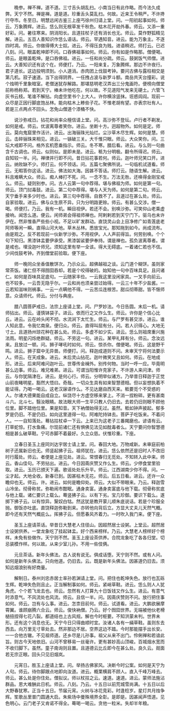 <!-- { "loadSidebar": true } -->
　　晚参。禅不禅。道不道。三寸舌头胡乱扫。小南当日有此作略。而今法久成弊。天宁不然。禅是禅。道是道。珍重舌头莫乱扫。何故。近来王令稍严。不许搀行夺市。冬至日。明慧远闲古鉴三上座丐徐州归请上堂。问。一阳初起事如何。师云。万象腾辉。进云。恁么则无根草发千秋色。枯木花开劫外春。师云。又添一重好彩。问。暑往寒来。阴消阳长。且道拄杖子还有消长也无。师云。莫作野狐精见解。进云。五百人善知识作恁么语话。师云。罕遇知音。进云。能为万象主。不逐四时凋。师云。你做得傅大士奴。进云。不得压良为贱。进语稍迟。师打云。已迟八刻。问。眼盖乾坤即不问。口吞佛祖事如何。师云。你有如是作略那。僧便喝。师云。是眼盖乾坤。是口吞佛祖。进云。一任和尚分疏。师云。鼓粥饭气师僧。进云。大善知识还有这个在。师便打。乃云。一阳来复。万象腾辉。那边不许夜行。君子道长。这边投明须到。小人道消。赤肉团上伐鼓考钟。要问古佛与露柱相交是第几机。寂子速道。当下出得阴界。一任拽占波与新罗斗额。南岳共天台撞彩。说个烛明千里象暗室。老僧迷犹存解路。那堪慈明老汉弄出三分鬼画符。便榜向僧堂前称杨称郑。若到天宁。棒未许他吃在。何以故。不见道阳气发来无硬土。六管飞灰书云枝。笔谁不解拈。向虚空里书个上大人。许你横涂竖抹。诳惑闾阎。现前一众尽是正因行脚底饱丛林。能向枯木上糁些子花。不惟老胡有望。亦表宗社有人。若是三点两点不回头。怎免山僧道个漆桶不快。

　　说沙弥戒日。拈花和尚率众檀信请上堂。问。高沙弥不登坛。卢行者不剃发。如何是戒。师云。优波离尊者笑你。进云。坐断十方。迥超物外。如何是定。师云。莫向鬼窟里作活计。进云。出海骊珠光灿烂。尘沙草木尽生辉。如何是慧。师云。击碎骊珠来相见。进云。一镞破三关。大千惟只眼。师云。大众笑你。问。三坛大戒即不问。格外玄机愿垂指示。师云。冬不寒。腊后看。进云。与么则一句曲含千古调也。师云。似则似。是即未是。进云。秪为分明极。翻令所得迟。师云。自知较一半。问。禅律并行即不问。昔日拈花事若何。师云。迦叶师兄笑口开。进云。纳败缺不少。师打云。何不领话。问。五篇七聚佛所说。一句临机试道看。师云。无暇答你这话。进云。佛法如大海。因甚不答话。师打云。随语生解。进云。料且难瞒大众。师云。痴人棒打不死。问。一念不生。万法无咎。还唤得金刚宝戒么。师云。疑则别参。问。古人云第一句中荐得。堪与佛祖为师。如何是第一句。师云。顶门挝毒鼓。进云。第二句中荐得。堪与人天为师。如何是第二句。师云。天宁垂手来多少时也。进云。第三句中荐得。自救不了。且道过在甚么处。师云。自家验取。进云。佛与众生原不异。只为分明路更赊。师云。有甚么交涉。僧一喝。师便打。乃云。我有一机。瞬目视伊。若还不会。别唤沙弥。可笑仰山老乘虚接响。闻恁么道。便云。闲师弟会得祖师禅也。阿剌剌若到天宁门下。驱乌也未许伊在。然非惟香严些些小视。不足以旷发群动。直饶灵山会上目净修广如青莲底老阿师等闲一瞬。直得山河大地。草木丛林。悉放宝光。那知拖到如今。尚成流布。由是观之。反不若现前一伙新学沙弥。不用视伊。人人声前得旨。何劳别唤。个个句下知归。黑漆钵盂要伊承受。黑漆袈裟要伊奉持。谓是禅也。孤负波离尊者。谓是戒也。埋没迦叶师兄。须知这里有举一全该。得大无碍底。一着诸仁若也不信。少间伐鼓考钟。齐到僧堂前验取。便下座。

　　师一晚同众坐香值散饼次。乃示众云。超佛越祖之谈。云门道个糊饼。虽则家常茶饭。诸仁但不得囫囵吞却。若是个咬得破的。始知他一句中百味具足。且问诸仁。如何是百味具足底句。一云随家丰俭。一云我这里没闲家具。一叉手向前云。也不较多。一云吾无隐乎尔。一云和尚也须亲尝过始得。一云三十年不少盐酱。一云若知滋味则祸事。一云一点瞒他不得。一云苦瓜连根苦。甜瓜彻蒂甜。皆不惬师意。众请师代。师云。分付与典座。

　　腊八圆菩萨戒日。法宗上座请上堂。问。尸罗妙法。今日告圆。末后一机。请师拈出。师云。谨慎钵袋子。进云。依而行之又作么生。师云。许你是个信心比丘。进云。云在岭头闲不彻。水流涧下太忙生。师云。与尸罗有甚交涉。进云。谁人知此意。令我忆南泉。便归众。师云。直得叫屈有分。问。若人识得心。大地无寸土。且道扬州琼花种在甚么处。师云。多虚不如少实。进云。恁么则祖席重兴施法雨。明星闪烁绝群疑。师云。不劳这一句。进云。某甲礼拜有分。师云。念汝远来。且放过一顿。问。狮子哮吼时如何。师云。惊杀你。僧便喝。师云。这是野干鸣。进云。狮子窟中无异兽。师便打。问。释迦成道则不问。未审天宁将何法要示人。师云。在天成象。进云。末后灵山拈花。迦叶微笑又且如何。师云。在地成形。进云。后来阿难问迦叶云。世尊传金襕外。别传何物。当时一呼一应。毕竟明甚么边事。师云。难兄难弟。进云。可谓当阳惟许克家子。不许游人来问津。师云。与你犹隔津在。进云。是何心行。师云。分明举似诸方。乃举昔日释迦于正觉山前夜睹明星。豁然大悟曰。奇哉。一切众生具有如来智慧德相。但以妄想执着不能证得。乃喝一喝云。这老汉寐语作么。不见达磨自西天来。秪要觅个不受惑的人。尔诸大德果能自成自立。纵饶尽十方虚空移来掌上。不消一捏粉碎。更有甚南斗六。北斗七。翳汝眼睛。故法眼大师一生平只教人仍旧去。去若仍旧则眼不顾他位里。脚不踏他位里。果是知音。天下衲僧始得无过。虽然。秪如钟声披起。郁多罗是仍旧。不是仍旧。如向这里道得一句。阿难陀持钵去。菩萨子吃饭来。不着问人。一一自知落处。蓦拈拄杖卓一下云。上来已为这老子三番羯磨也。谚语有云。打草蛇惊。打水鱼痛。尔现前诸仁还有惧佛见法见如酖毒者么。天宁要问你智慧德相是甚么破草鞋。宁可赤脚不着最好。久立众慈。伏惟珍重。下座。

　　立春日圣玉上座同刘达宇居士请上堂。问。春回大地。万物咸新。未审庭前柏树子还属新旧也无。师竖起拂子云。祖师犹在。进云。恁么依然还是旧时人不改旧时行履处。师云。者便是上座见处。进云。常恨春归无觅处。不知转入此中来。师云。香山佳句。不劳拈出。进云。今日因斋庆赞又作么生。师云。少停食堂里验取。进云。玉历已颁天下遍。歌谣处处乐升平。师云。江西湖南少你不得。问。一尘才起。大地全收。新春已到。因甚枯木无花。师云。后五日看。进云。还许一众瞻仰也无。师云。许。进云。如何是瞻仰处。师云。大似不带眼来。乃云。释迦雪山冷坐。彻骨称贫。弥勒闹市酣眠。通身卖富。通身卖富底与他下载。彻骨称贫底与他上载。诸仁要识上载么。蓦竖拂子云。以有下劣。宝几珍御。要识下载么。遂掷下拂子云。以有惊异。黧奴白牯。然这犹是教开蒙儿顺朱底说话。若是个珍服全抛。御饭亦吐底。直饶释迦弥勒到来。亦转他向背后立。方显大丈夫儿天然气概。即今还有天然气概庇么。挥拂子云。但愿春风齐着力。一时吹入我门来。便下座。

　　圣玉上座请茶话。举昔日大慧老人住径山。因超然居士设粥。上堂云。超然居士设粥供养。一堂龙象吃了挂起钵盂。好个西来榜样。乃云。大慧老人榜样好个榜样。未免有些做作。天宁则不然。圣玉上座设茶供养。合院龙象吃了各各归堂。切忌装模作样。何以故。从来少室儿孙。不用一些伎俩。

　　元旦茶话。新年头佛法。古人说有说无。俱成话堕。天宁则不然。或有人问。如何是新年头佛法。只向他道。仍旧去。云。既是新年头佛法。因甚道仍旧去。须知远烟浪别有好商量。

　　解制日。泰州刘忠赤居士率孙若渊请上堂。问。把住也乾坤失色。放行也瓦砾生辉。乾坤失色则且止。正当解制事如何。师云。紧峭草鞋。进云。恁么则人人犹角虎。个个若飞龙去也。师云。忽然有人打算九十日饭钱又作么生。进云。有意气时添意气。不风流处也风流。师云。且信一半。问。因斋庆赞则不问。放行把住事如何。师云。岂有与么事。进云。怎柰目前何。师云。试道看。进云。大鹏欲展摩霄翼。谁顾崩腾六合云。师云。俊快衲僧。乃云。好个囫囵世界。无端被他伙老榾檛扭捏得七花八裂。都道结也上古风规。解也今时枢要。不知洪蒙未判。世界未形。还有这个消息也无。天宁今日只得曲顺时宜。汝诸人各有一緉草鞋。虽则东去西去。向万里无寸草处去。然非那边不居。空界这边不踏。今时那能摆手出长安。一一合他古辙。不见祖师道。还乡尽是儿孙事。祖父从来不出门。伶俐禅和若谙此旨。则古今天地依旧。山河不曾移易一丝毫许。更有甚妙高山顶峻。百城烟水宽而不收归脚下。虽然。童子南询则且置。且道德云比丘即今在甚么处。良久云。觌面若无宗正眼。回头只见旧烟岚。

　　元宵日。胜玉上座请上堂。问。举扬古佛家风。决断今时公案。如何是天宁为人句。师云。待你脚跟点地即向汝道。进云。概栗横肩不顾人。直入千峰万峰去。师云。甚么处是你住处。僧拟议。师以杖拄之云。速道。速道。进云。蒙师法施沾群品。恩大难酬此日机。师云。八刻。乃云。十五日以前荒城雪尚满。十五日以后大野春犹寒。正当十五日。节届元宵。火树与冰花竞彩。时逢稔岁。星灯共月烛争辉。笙歌丛里普门圆通大启。朱紫场中曼殊境界全彰。是即是。因甚闻声悟道。见色明心。云门老子又肯诺不得全。蓦喝一喝云。贪他一粒米。失却半年粮。


